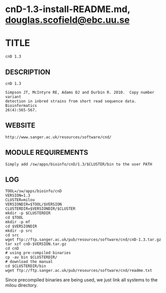 # cnD-1.3-install-README.md, douglas.scofield@ebc.uu.se

TITLE
=====

    cnD 1.3

DESCRIPTION
-----------

    cnD 1.3

    Simpson JT, McIntyre RE, Adams DJ and Durbin R. 2010.  Copy number variant
    detection in inbred strains from short read sequence data.  Bioinformatics
    26(4):565-567.

WEBSITE
-------

    http://www.sanger.ac.uk/resources/software/cnd/

MODULE REQUIREMENTS
-------------------

    Simply add /sw/apps/bioinfo/cnD/1.3/$CLUSTER/bin to the user PATH

LOG
---

    TOOL=/sw/apps/bioinfo/cnD
    VERSION=1.3
    CLUSTER=milou
    VERSIONDIR=$TOOL/$VERSION
    CLUSTERDIR=$VERSIONDIR/$CLUSTER
    mkdir -p $CLUSTERDIR
    cd $TOOL
    mkdir -p mf
    cd $VERSIONDIR
    mkdir -p src
    cd src
    wget ftp://ftp.sanger.ac.uk/pub/resources/software/cnd/cnD-1.3.tar.gz
    tar xzf cnD-$VERSION.tar.gz
    cd cnD
    # using pre-compiled binaries
    cp -av bin $CLUSTERDIR/
    # download the manual
    cd $CLUSTERDIR/bin
    wget ftp://ftp.sanger.ac.uk/pub/resources/software/cnd/readme.txt

Since precompiled binaries are being used, we just link all systems to
the milou directory.

